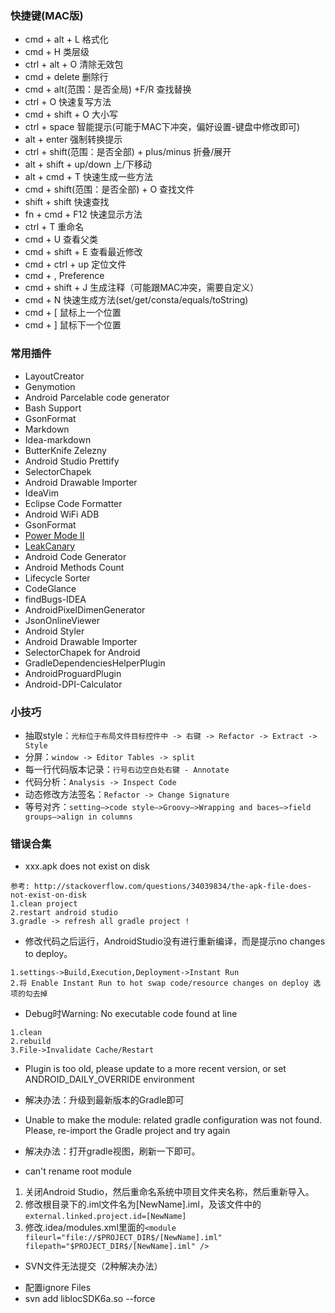 ### 快捷键(MAC版)
- cmd + alt + L 格式化
- cmd + H 类层级
- ctrl + alt + O 清除无效包
- cmd + delete 删除行
- cmd + alt(范围：是否全局) +F/R 查找替换
- ctrl + O 快速复写方法
- cmd + shift + O 大小写
- ctrl + space 智能提示(可能于MAC下冲突，偏好设置-键盘中修改即可)
- alt + enter 强制转换提示
- ctrl + shift(范围：是否全部) + plus/minus 折叠/展开
- alt + shift + up/down 上/下移动
- alt + cmd + T 快速生成一些方法
- cmd + shift(范围：是否全部) + O 查找文件
- shift + shift 快速查找
- fn + cmd + F12 快速显示方法
- ctrl + T 重命名
- cmd + U 查看父类
- cmd + shift + E 查看最近修改
- cmd + ctrl + up 定位文件
- cmd + , Preference
- cmd + shift + J 生成注释（可能跟MAC冲突，需要自定义）
- cmd + N 快速生成方法(set/get/consta/equals/toString)
- cmd + [ 鼠标上一个位置
- cmd + ] 鼠标下一个位置

### 常用插件
- LayoutCreator
- Genymotion
- Android Parcelable code generator
- Bash Support
- GsonFormat
- Markdown
- Idea-markdown
- ButterKnife Zelezny
- Android Studio Prettify
- SelectorChapek
- Android Drawable Importer
- IdeaVim
- Eclipse Code Formatter
- Android WiFi ADB
- GsonFormat
- [Power Mode II](https://github.com/axaluss/power-mode-intellij-plugin)
- [LeakCanary](http://www.liaohuqiu.net/cn/posts/leak-canary-read-me/)
- Android Code Generator
- Android Methods Count
- Lifecycle Sorter
- CodeGlance
- findBugs-IDEA
- AndroidPixelDimenGenerator
- JsonOnlineViewer
- Android Styler
- Android Drawable Importer
- SelectorChapek for Android
- GradleDependenciesHelperPlugin
- AndroidProguardPlugin
- Android-DPI-Calculator

### 小技巧

- 抽取style：`光标位于布局文件目标控件中 -> 右键 -> Refactor -> Extract -> Style`
- 分屏：`window -> Editor Tables -> split`
- 每一行代码版本记录：`行号右边空白处右键 - Annotate`
- 代码分析：`Analysis -> Inspect Code`
- 动态修改方法签名：`Refactor -> Change Signature` 
- 等号对齐：`setting—>code style—>Groovy—>Wrapping and baces—>field groups—>align in columns`

### 错误合集

- xxx.apk does not exist on disk
```
参考: http://stackoverflow.com/questions/34039834/the-apk-file-does-not-exist-on-disk
1.clean project
2.restart android studio 
3.gradle -> refresh all gradle project !
```

- 修改代码之后运行，AndroidStudio没有进行重新编译，而是提示no changes to deploy。
```
1.settings->Build,Execution,Deployment->Instant Run
2.将 Enable Instant Run to hot swap code/resource changes on deploy 选项的勾去掉
```

- Debug时Warning: No executable code found at line
```
1.clean
2.rebuild
3.File->Invalidate Cache/Restart
```

- Plugin is too old, please update to a more recent version, or set ANDROID_DAILY_OVERRIDE environment
 + 解决办法：升级到最新版本的Gradle即可

- Unable to make the module: related gradle configuration was not found. Please, re-import the Gradle project and try again
 + 解决办法：打开gradle视图，刷新一下即可。

- can't rename root module
 1. 关闭Android Studio，然后重命名系统中项目文件夹名称，然后重新导入。
 2. 修改根目录下的.iml文件名为[NewName].iml，及该文件中的`external.linked.project.id=[NewName]`
 3. 修改.idea/modules.xml里面的`<module fileurl="file://$PROJECT_DIR$/[NewName].iml" filepath="$PROJECT_DIR$/[NewName].iml" />`

- SVN文件无法提交（2种解决办法）
 + 配置ignore Files
 + svn add liblocSDK6a.so --force